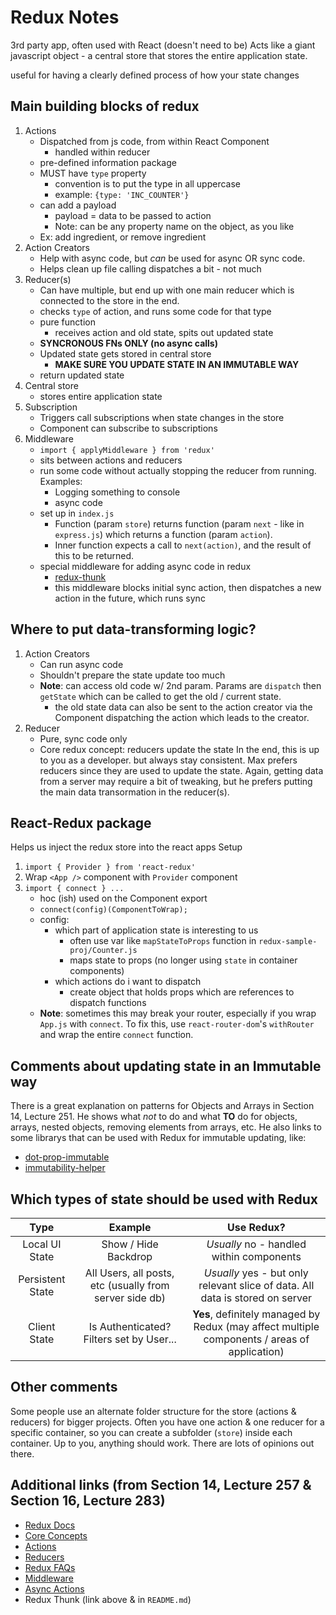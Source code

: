 # Redux Notes

3rd party app, often used with React (doesn't need to be)
Acts like a giant javascript object - a central store that stores the entire application state.

useful for having a clearly defined process of how your state changes

## Main building blocks of redux
1. Actions
    - Dispatched from js code, from within React Component
        - handled within reducer
    - pre-defined information package 
    - MUST have `type` property
        - convention is to put the type in all uppercase
        - example: `{type: 'INC_COUNTER'}`
    - can add a payload
        - payload = data to be passed to action
        - Note: can be any property name on the object, as you like
    - Ex: add ingredient, or remove ingredient
2. Action Creators
    - Help with async code, but *can* be used for async OR sync code.
    - Helps clean up file calling dispatches a bit - not much
2. Reducer(s)
    - Can have multiple, but end up with one main reducer which is connected to the store in the end.
    - checks `type` of action, and runs some code for that type
    - pure function
        - receives action and old state, spits out updated state
    - **SYNCRONOUS FNs ONLY (no async calls)**
    - Updated state gets stored in central store
        - **MAKE SURE YOU UPDATE STATE IN AN IMMUTABLE WAY**
    - return updated state
3. Central store
    - stores entire application state
4. Subscription
    - Triggers call subscriptions when state changes in the store
    - Component can subscribe to subscriptions
5. Middleware
    - `import { applyMiddleware } from 'redux'`
    - sits between actions and reducers
    - run some code without actually stopping the reducer from running. Examples:
        - Logging something to console
        - async code
    - set up in `index.js`
        - Function (param `store`) returns function (param `next` - like in `express.js`) which returns a function (param `action`).
        - Inner function expects a call to `next(action)`, and the result of this to be returned.
    - special middleware for adding async code in redux
        - [redux-thunk](https://github.com/reduxjs/redux-thunk)
        - this middleware blocks initial sync action, then dispatches a new action in the future, which runs sync

## Where to put data-transforming logic?
1. Action Creators
    - Can run async code
    - Shouldn't prepare the state update too much
    - **Note**: can access old code w/ 2nd param. Params are `dispatch` then `getState` which can be called to get the old / current state.
        - the old state data can also be sent to the action creator via the Component dispatching the action which leads to the creator.
2. Reducer
    - Pure, sync code only
    - Core redux concept: reducers update the state
In the end, this is up to you as a developer. but always stay consistent. Max prefers reducers since they are used to update the state. Again, getting data from a server may require a bit of tweaking, but he prefers putting the main data transormation in the reducer(s).

## React-Redux package
Helps us inject the redux store into the react apps
Setup
1. `import { Provider } from 'react-redux'`
2. Wrap `<App />` component with `Provider` component
3. `import { connect } ...`
    - hoc (ish) used on the Component export
    - `connect(config)(ComponentToWrap);`
    - config:
        - which part of application state is interesting to us
            - often use var like `mapStateToProps` function in `redux-sample-proj/Counter.js`
            - maps state to props (no longer using `state` in container components)
        - which actions do i want to dispatch
            - create object that holds props which are references to dispatch functions
    - **Note**: sometimes this may break your router, especially if you wrap `App.js` with `connect`. To fix this, use `react-router-dom`'s `withRouter` and wrap the entire `connect` function.

## Comments about updating state in an Immutable way
There is a great explanation on patterns for Objects and Arrays in Section 14, Lecture 251. He shows what *not* to do and what **TO** do for objects, arrays, nested objects, removing elements from arrays, etc. He also links to some librarys that can be used with Redux for immutable updating, like:
- [dot-prop-immutable](https://github.com/debitoor/dot-prop-immutable)
- [immutability-helper](https://github.com/kolodny/immutability-helper)

## Which types of state should be used with Redux
| Type | Example | Use Redux? |
|:----:|:-------:|:----------:|
|Local UI State|Show / Hide Backdrop|*Usually* no - handled within components|
|Persistent State|All Users, all posts, etc (usually from server side db)|*Usually* yes - but only relevant slice of data. All data is stored on server|
|Client State|Is Authenticated? Filters set by User...|**Yes**, definitely managed by Redux (may affect multiple components / areas of application)|

## Other comments
Some people use an alternate folder structure for the store (actions & reducers) for bigger projects. Often you have one action & one reducer for a specific container, so you can create a subfolder (`store`) inside each container. Up to you, anything should work. There are lots of opinions out there.

## Additional links (from Section 14, Lecture 257 & Section 16, Lecture 283)
- [Redux Docs](http://redux.js.org/)
- [Core Concepts](http://redux.js.org/docs/introduction/CoreConcepts.html)
- [Actions](http://redux.js.org/docs/basics/Actions.html)
- [Reducers](http://redux.js.org/docs/basics/Reducers.html)
- [Redux FAQs](http://redux.js.org/docs/FAQ.html)
- [Middleware](https://redux.js.org/advanced/middleware)
- [Async Actions](https://redux.js.org/advanced/async-actions)
- Redux Thunk (link above & in `README.md`)